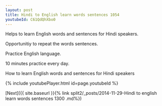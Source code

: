 ```yaml
---
layout: post
title: Hindi to English learn words sentences 1054 
youtubeId: C61QdQhXbo0
---
```

 
 
Helps to learn English words and sentences for Hindi speakers.

Opportunitiy to repeat the words sentences. 

Practice English language. 
 
10 minutes practice every day. 
 
How to learn English words and sentences for Hindi speakers 
 
{% include youtubePlayer.html id=page.youtubeId %}
 
 
[Next]({{ site.baseurl }}{% link  split2/_posts/2014-11-29-Hindi to english learn words sentences 1300 .md%})
 
